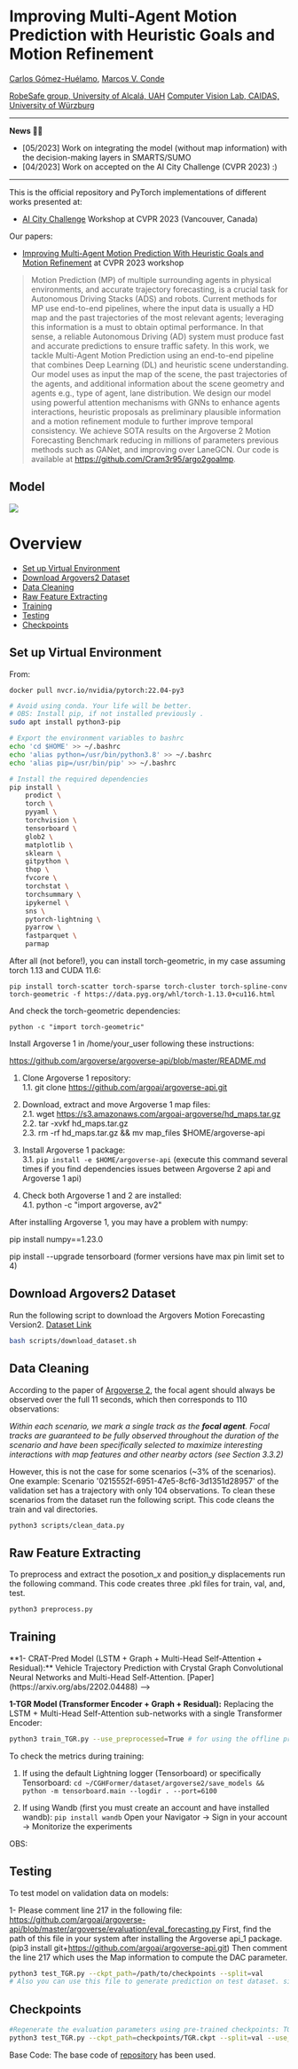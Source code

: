 # Improving Multi-Agent Motion Prediction with Heuristic Goals and Motion Refinement

<!-- TODO: arxiv of AI City challenge paper -->
<!-- [![Paper](https://img.shields.io/badge/arXiv-Paper-<COLOR>.svg)]([https://arxiv.org/abs/2205.13071](https://openaccess.thecvf.com/content/CVPR2023W/AICity/html/Conde_Improving_Multi-Agent_Motion_Prediction_With_Heuristic_Goals_and_Motion_Refinement_CVPRW_2023_paper.html)) -->
<!-- ![visitors](https://visitor-badge.glitch.me/badge?page_id=Cram3r95/mapfe4mp) -->

[Carlos Gómez-Huélamo](https://scholar.google.com/citations?view_op=list_works&hl=es&hl=es&user=OWwoG6EAAAAJ), 
[Marcos V. Conde](https://scholar.google.com/citations?user=NtB1kjYAAAAJ&hl=en)

[RobeSafe group, University of Alcalá, UAH](http://robesafe.es/index.php/en/research-staff/staff)
[Computer Vision Lab, CAIDAS, University of Würzburg](https://www.informatik.uni-wuerzburg.de/computervision/home/)

------------------

**News 🚀🚀**

- [05/2023] Work on integrating the model (without map information) with the decision-making layers in SMARTS/SUMO
- [04/2023] Work on accepted on the AI City Challenge (CVPR 2023) :)

------------------

This is the official repository and PyTorch implementations of different works presented at:
- [AI City Challenge](https://www.aicitychallenge.org/) Workshop at CVPR 2023 (Vancouver, Canada)

Our papers:
- [Improving Multi-Agent Motion Prediction With Heuristic Goals and Motion Refinement](https://openaccess.thecvf.com/content/CVPR2023W/AICity/html/Conde_Improving_Multi-Agent_Motion_Prediction_With_Heuristic_Goals_and_Motion_Refinement_CVPRW_2023_paper.html) at CVPR 2023 workshop

>Motion Prediction (MP) of multiple surrounding agents in physical environments, and accurate trajectory forecasting, is a crucial task for Autonomous Driving Stacks (ADS) and robots. Current methods for MP use end-to-end pipelines, where the input data is usually a HD map and the past trajectories of the most relevant agents; leveraging this information is a must to obtain optimal performance. In that sense, a reliable Autonomous Driving (AD) system must produce fast and accurate predictions to ensure traffic safety. In this work, we tackle Multi-Agent Motion Prediction using an end-to-end pipeline that combines Deep Learning (DL) and heuristic scene understanding. Our model uses as input the map of the scene, the past trajectories of the agents, and additional information about the scene geometry and agents e.g., type of agent, lane distribution. We design our model using powerful attention mechanisms with GNNs to enhance agents interactions, heuristic proposals as preliminary plausible information and a motion refinement module to further improve temporal consistency. We achieve SOTA results on the Argoverse 2 Motion Forecasting Benchmark reducing in millions of parameters previous methods such as GANet, and improving over LaneGCN. Our code is available at https://github.com/Cram3r95/argo2goalmp. 

## Model

<img src="system_pipeline.PNG"/>

<!--
## MFTF Model 
![TR](https://user-images.githubusercontent.com/41056415/174430533-e808d059-03ee-4150-92b6-7b4c4a5e22b0.jpg)
-->
Overview
=================
  * [Set up Virtual Environment](#set_up_virtual_environment)
  * [Download Argovers2 Dataset](#download_argovers2_dataset)
  * [Data Cleaning](#data_cleaning)
  * [Raw Feature Extracting](#Extract_Raw_Features_from_arg2_Dataset)
  * [Training](#training)
  * [Testing](#testing)
  * [Checkpoints](#Checkpoints)

## Set up Virtual Environment

From:

```docker pull nvcr.io/nvidia/pytorch:22.04-py3```

```sh
# Avoid using conda. Your life will be better.
# OBS: Install pip, if not installed previously .
sudo apt install python3-pip

# Export the environment variables to bashrc
echo 'cd $HOME' >> ~/.bashrc 
echo 'alias python=/usr/bin/python3.8' >> ~/.bashrc 
echo 'alias pip=/usr/bin/pip' >> ~/.bashrc 

# Install the required dependencies
pip install \
    prodict \
    torch \
    pyyaml \
    torchvision \
    tensorboard \
    glob2 \
    matplotlib \
    sklearn \
    gitpython \
    thop \
    fvcore \
    torchstat \
    torchsummary \
    ipykernel \
    sns \
    pytorch-lightning \
    pyarrow \
    fastparquet \ 
    parmap
```

After all (not before!), you can install torch-geometric, in my case assuming torch 1.13 and CUDA 11.6:

```pip install torch-scatter torch-sparse torch-cluster torch-spline-conv torch-geometric -f https://data.pyg.org/whl/torch-1.13.0+cu116.html```

And check the torch-geometric dependencies:

```python -c "import torch-geometric"```

Install Argoverse 1 in /home/your_user following these instructions:

https://github.com/argoverse/argoverse-api/blob/master/README.md

1. Clone Argoverse 1 repository: \
    1.1. git clone https://github.com/argoai/argoverse-api.git

2. Download, extract and move Argoverse 1 map files: \
    2.1. wget https://s3.amazonaws.com/argoai-argoverse/hd_maps.tar.gz \
    2.2. tar -xvkf hd_maps.tar.gz \
    2.3. rm -rf hd_maps.tar.gz && mv map_files $HOME/argoverse-api

3. Install Argoverse 1 package:\
    3.1. ```pip install -e $HOME/argoverse-api``` (execute this command several times if you find dependencies issues between
    Argoverse 2 api and Argoverse 1 api)

4. Check both Argoverse 1 and 2 are installed: \
    4.1. python -c "import argoverse, av2"

After installing Argoverse 1, you may have a problem with numpy:

pip install numpy==1.23.0

pip install --upgrade tensorboard (former versions have max pin limit set to 4)

## Download Argovers2 Dataset

Run the following script to download the Argovers Motion Forecasting Version2. [Dataset Link](https://github.com/argoai/av2-api/blob/main/src/av2/datasets/motion_forecasting/README.md)

```sh
bash scripts/download_dataset.sh
```
## Data Cleaning
According to the paper of [Argoverse 2](https://datasets-benchmarks-proceedings.neurips.cc/paper/2021/file/4734ba6f3de83d861c3176a6273cac6d-Paper-round2.pdf), the focal agent should always be observed over the full 11 seconds, which then corresponds to 110 observations:

*Within each scenario, we mark a single track as the **focal agent**. Focal tracks are guaranteed to be fully observed throughout the duration of the scenario and have been specifically selected to maximize interesting interactions with map features and other nearby actors (see Section 3.3.2)*

However, this is not the case for some scenarios (~3% of the scenarios).
One example: Scenario '0215552f-6951-47e5-8cf6-3d1351d28957' of the validation set has a trajectory with only 104 observations.
To clean these scenarios from the dataset run the following script. This code cleans the train and val directories. 
```sh
python3 scripts/clean_data.py
```
## Raw Feature Extracting
To preprocess and extract the posotion_x and position_y displacements run the following command. This code creates three .pkl files for train, val, and, test.  
```sh
python3 preprocess.py
```  
## Training

<!-->
**1- CRAT-Pred Model (LSTM + Graph + Multi-Head Self-Attention + Residual):** Vehicle Trajectory Prediction with Crystal Graph Convolutional Neural Networks and Multi-Head Self-Attention. [Paper](https://arxiv.org/abs/2202.04488) 
-->

**1-TGR Model (Transformer Encoder + Graph + Residual):** Replacing the LSTM + Multi-Head Self-Attention sub-networks with a single Transformer Encoder:

```sh
python3 train_TGR.py --use_preprocessed=True # for using the offline preprocessing step please use True for --use_preprocessed  
```

To check the metrics during training:

1. If using the default Lightning logger (Tensorboard) or specifically Tensorboard:
```cd ~/CGHFormer/dataset/argoverse2/save_models && python -m tensorboard.main --logdir . --port=6100```

2. If using Wandb (first you must create an account and have installed wandb):
```pip install wandb```
Open your Navigator -> Sign in your account -> Monitorize the experiments

OBS: 

## Testing
To test model on validation data on models:

1- Please comment line 217 in the following file:
https://github.com/argoai/argoverse-api/blob/master/argoverse/evaluation/eval_forecasting.py 
First, find the path of this file in your system after installing the Argoverse api_1 package. (pip3 install git+https://github.com/argoai/argoverse-api.git)
Then comment the line 217 which uses the Map information to compute the DAC parameter. 

```sh
python3 test_TGR.py --ckpt_path=/path/to/checkpoints --split=val 
# Also you can use this file to generate prediction on test dataset. simply use --split-test
```
## Checkpoints 
```sh
#Regenerate the evaluation parameters using pre-trained checkpoints: TGR.ckpt and Crat_Pred.ckpt
python3 test_TGR.py --ckpt_path=checkpoints/TGR.ckpt --split=val --use_preprocessed=True  
```

Base Code: The base code of [repository](https://github.com/schmidt-ju/crat-pred) has been used.
